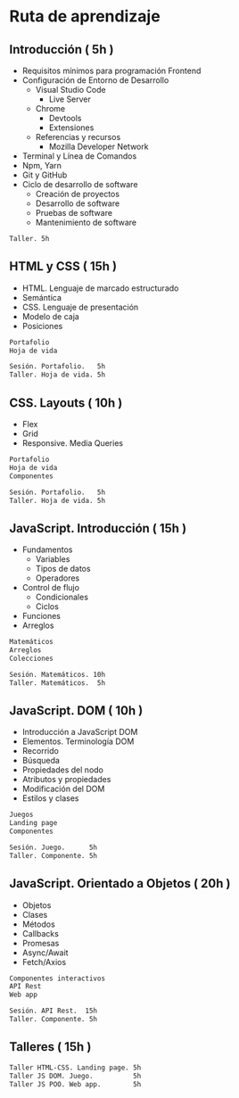 # Ruta de aprendizaje

## Introducción ( 5h )
- Requisitos mínimos para programación Frontend
- Configuración de Entorno de Desarrollo 
    + Visual Studio Code
        - Live Server
    + Chrome
        - Devtools
        - Extensiones
    + Referencias y recursos 
        - Mozilla Developer Network
- Terminal y Línea de Comandos
- Npm, Yarn
- Git y GitHub
- Ciclo de desarrollo de software
    + Creación de proyectos
    + Desarrollo de software
    + Pruebas de software
    + Mantenimiento de software

~~~txt
Taller. 5h
~~~

## HTML y CSS ( 15h )
- HTML. Lenguaje de marcado estructurado
- Semántica
- CSS. Lenguaje de presentación
- Modelo de caja
- Posiciones    

~~~html
Portafolio
Hoja de vida
~~~

~~~txt
Sesión. Portafolio.   5h
Taller. Hoja de vida. 5h
~~~

## CSS. Layouts ( 10h )
- Flex
- Grid
- Responsive. Media Queries

~~~html
Portafolio
Hoja de vida
Componentes
~~~

~~~txt
Sesión. Portafolio.   5h
Taller. Hoja de vida. 5h
~~~

## JavaScript. Introducción ( 15h )
- Fundamentos
    + Variables
    + Tipos de datos
    + Operadores
- Control de flujo
    + Condicionales
    + Ciclos
- Funciones
- Arreglos

~~~html
Matemáticos
Arreglos
Colecciones
~~~

~~~txt
Sesión. Matemáticos. 10h
Taller. Matemáticos.  5h
~~~

## JavaScript. DOM ( 10h )
- Introducción a JavaScript DOM
- Elementos. Terminología DOM
- Recorrido
- Búsqueda
- Propiedades del nodo
- Atributos y propiedades
- Modificación del DOM
- Estilos y clases

~~~html
Juegos
Landing page
Componentes
~~~

~~~txt
Sesión. Juego.      5h
Taller. Componente. 5h
~~~

## JavaScript. Orientado a Objetos ( 20h )
- Objetos
- Clases
- Métodos
- Callbacks
- Promesas
- Async/Await
- Fetch/Axios

~~~html
Componentes interactivos
API Rest
Web app
~~~

~~~txt
Sesión. API Rest.  15h
Taller. Componente. 5h
~~~

## Talleres ( 15h )
~~~txt
Taller HTML-CSS. Landing page. 5h
Taller JS DOM. Juego.          5h
Taller JS POO. Web app.        5h
~~~